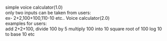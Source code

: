 simple voice calculator(1.0) <br/>
only two inputs can be taken from users: <br/> 
  ex- 2+2,100+100,110-10 etc..
Voice calculator(2.0) </br>
examples for users: </br>
  add 2+2+100,
  divide 100 by 5
  multiply 100 into 10
  square root of 100
  log 10 to base 10
  etc

